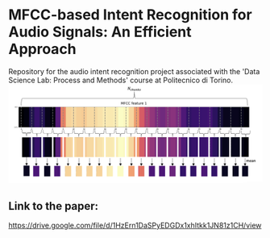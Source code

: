 # MFCC-based Intent Recognition for Audio Signals: An Efficient Approach
Repository for the audio intent recognition project associated with the 'Data Science Lab: Process and Methods' course at Politecnico di Torino.
![img.png](img.png)

## Link to the paper:
https://drive.google.com/file/d/1HzErn1DaSPyEDGDx1xhItkk1JN81z1CH/view
